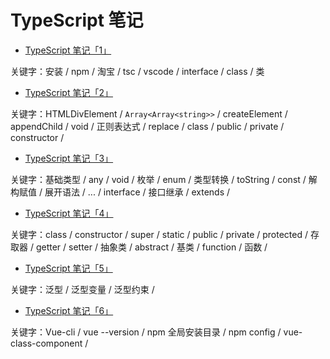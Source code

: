 # TypeScript 笔记

- [TypeScript 笔记「1」](https://zhuanlan.zhihu.com/p/53272443)

关键字：安装 / npm / 淘宝 / tsc / vscode / interface / class / 类

- [TypeScript 笔记「2」](https://zhuanlan.zhihu.com/p/53273002)

关键字：HTMLDivElement / `Array<Array<string>>` / createElement / appendChild / void / 正则表达式 / replace / class / public / private / constructor /

- [TypeScript 笔记「3」](https://zhuanlan.zhihu.com/p/53373648)

关键字：基础类型 / any / void / 枚举 / enum / 类型转换 / toString / const / 解构赋值 / 展开语法 / ... / interface / 接口继承 / extends /

- [TypeScript 笔记「4」](https://zhuanlan.zhihu.com/p/53505996)

关键字：class / constructor / super / static / public / private / protected / 存取器 / getter / setter / 抽象类 / abstract / 基类 / function / 函数 /

- [TypeScript 笔记「5」](https://zhuanlan.zhihu.com/p/53737212)

关键字：泛型 / 泛型变量 / 泛型约束 /

- [TypeScript 笔记「6」](https://zhuanlan.zhihu.com/p/53737527)

关键字：Vue-cli / vue --version / npm 全局安装目录 / npm config / vue-class-component /